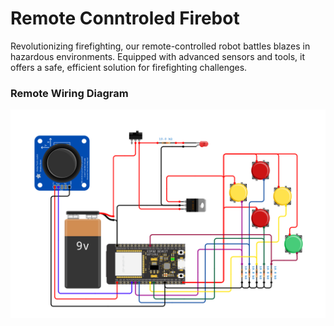 # Remote Conntroled Firebot
Revolutionizing firefighting, our remote-controlled robot battles blazes in hazardous environments. Equipped with advanced sensors and tools, it offers a safe, efficient solution for firefighting challenges.

### Remote Wiring Diagram
![Remote Wiring Diagram](https://github.com/mahbubzone/remote-controled-firebot/blob/main/Remote_Wring_Diagram.png)
